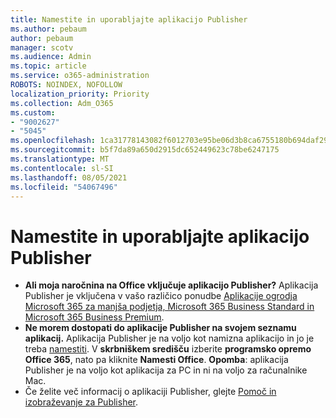 ```yaml
---
title: Namestite in uporabljajte aplikacijo Publisher
ms.author: pebaum
author: pebaum
manager: scotv
ms.audience: Admin
ms.topic: article
ms.service: o365-administration
ROBOTS: NOINDEX, NOFOLLOW
localization_priority: Priority
ms.collection: Adm_O365
ms.custom:
- "9002627"
- "5045"
ms.openlocfilehash: 1ca31778143082f6012703e95be06d3b8ca6755180b694daf29f7fda0c64532f
ms.sourcegitcommit: b5f7da89a650d2915dc652449623c78be6247175
ms.translationtype: MT
ms.contentlocale: sl-SI
ms.lasthandoff: 08/05/2021
ms.locfileid: "54067496"
---
```

# <a name="install-and-use-publisher"></a>Namestite in uporabljajte aplikacijo Publisher

- **Ali moja naročnina na Office vključuje aplikacijo Publisher?** Aplikacija Publisher je vključena v vašo različico ponudbe [Aplikacije ogrodja Microsoft 365 za manjša podjetja, Microsoft 365 Business Standard in Microsoft 365 Business Premium](https://products.office.com/compare-all-microsoft-office-products?activetab=tab:primaryr2).
- **Ne morem dostopati do aplikacije Publisher na svojem seznamu aplikacij.**  Aplikacija Publisher je na voljo kot namizna aplikacijo in jo je treba [namestiti](https://support.office.com/article/Install-Office-apps-from-Office-365-dcf2d841-dac7-455b-9a77-fc8f7ee92702). V **skrbniškem središču** izberite **programsko opremo Office 365**, nato pa kliknite **Namesti Office**. **Opomba**: aplikacija Publisher je na voljo kot aplikacija za PC in ni na voljo za računalnike Mac.
- Če želite več informacij o aplikaciji Publisher, glejte [Pomoč in izobraževanje za Publisher](https://support.office.com/publisher).
